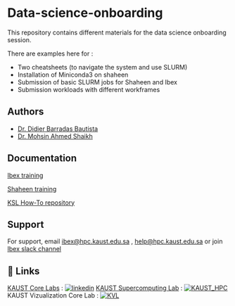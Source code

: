 # Data-science-onboarding

This repository contains different materials for the data science onboarding session.

There are examples here for : 
- Two cheatsheets (to navigate the system and use SLURM)
- Installation of Miniconda3 on shaheen 
- Submission of basic SLURM jobs for Shaheen and Ibex
- Submission workloads with different workframes



## Authors

- [Dr. Didier Barradas Bautista](https://www.github.com/octokatherine)
- [Dr. Mohsin Ahmed Shaikh](https://www.hpc.kaust.edu.sa/team)


## Documentation

[Ibex training](https://www.hpc.kaust.edu.sa/ibex/training
)

[Shaheen training](https://www.hpc.kaust.edu.sa/training
)

[KSL How-To repository](https://kaust-supercomputing-lab.atlassian.net/l/cp/tAG1wkA0)




## Support

For support, email ibex@hpc.kaust.edu.sa , help@hpc.kaust.edu.sa or join [Ibex slack channel](kaust-ibex.slack.com 
)



## 🔗 Links

[KAUST Core Labs](https://corelabs.kaust.edu.sa/
) : [![linkedin](https://img.shields.io/badge/linkedin-0A66C2?style=for-the-badge&logo=linkedin&logoColor=white)](https://www.linkedin.com/company/kaust-core-labs/about/)
[KAUST Supercomputing Lab](https://www.hpc.kaust.edu.sa/) : [![KAUST_HPC](https://img.shields.io/badge/twitter-1DA1F2?style=for-the-badge&logo=twitter&logoColor=white)](https://twitter.com/KAUST_HPC) 
KAUST Vizualization Core Lab : [![KVL](https://img.shields.io/badge/twitter-1DA1F2?style=for-the-badge&logo=twitter&logoColor=white)](https://twitter.com/KAUST_Vislab)
